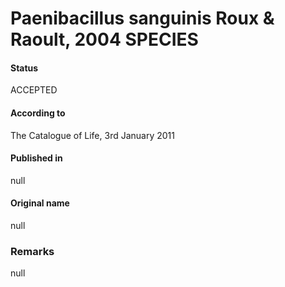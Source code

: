 # Paenibacillus sanguinis Roux & Raoult, 2004 SPECIES

#### Status
ACCEPTED

#### According to
The Catalogue of Life, 3rd January 2011

#### Published in
null

#### Original name
null

### Remarks
null